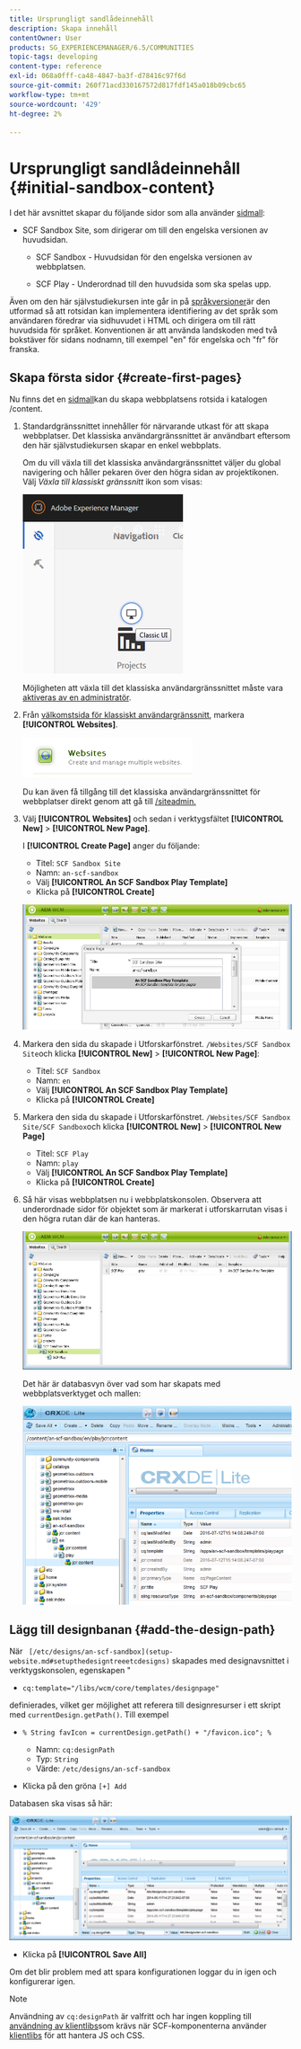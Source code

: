 ```yaml
---
title: Ursprungligt sandlådeinnehåll
description: Skapa innehåll
contentOwner: User
products: SG_EXPERIENCEMANAGER/6.5/COMMUNITIES
topic-tags: developing
content-type: reference
exl-id: 068a0fff-ca48-4847-ba3f-d78416c97f6d
source-git-commit: 260f71acd330167572d817fdf145a018b09cbc65
workflow-type: tm+mt
source-wordcount: '429'
ht-degree: 2%

---
```


# Ursprungligt sandlådeinnehåll {#initial-sandbox-content}

I det här avsnittet skapar du följande sidor som alla använder [sidmall](initial-app.md#createthepagetemplate):

* SCF Sandbox Site, som dirigerar om till den engelska versionen av huvudsidan.

   * SCF Sandbox - Huvudsidan för den engelska versionen av webbplatsen.

   * SCF Play - Underordnad till den huvudsida som ska spelas upp.

Även om den här självstudiekursen inte går in på [språkversioner](../../help/sites-administering/tc-prep.md)är den utformad så att rotsidan kan implementera identifiering av det språk som användaren föredrar via sidhuvudet i HTML och dirigera om till rätt huvudsida för språket. Konventionen är att använda landskoden med två bokstäver för sidans nodnamn, till exempel &quot;en&quot; för engelska och &quot;fr&quot; för franska.

## Skapa första sidor {#create-first-pages}

Nu finns det en [sidmall](initial-app.md#createthepagetemplate)kan du skapa webbplatsens rotsida i katalogen /content.

1. Standardgränssnittet innehåller för närvarande utkast för att skapa webbplatser. Det klassiska användargränssnittet är användbart eftersom den här självstudiekursen skapar en enkel webbplats.

   Om du vill växla till det klassiska användargränssnittet väljer du global navigering och håller pekaren över den högra sidan av projektikonen. Välj *Växla till klassiskt gränssnitt* ikon som visas:

   ![classic-ui](assets/classic-ui.png)

   Möjligheten att växla till det klassiska användargränssnittet måste vara [aktiveras av en administratör](../../help/sites-administering/enable-classic-ui.md).

1. Från [välkomstsida för klassiskt användargränssnitt](http://localhost:4502/welcome.html), markera **[!UICONTROL Websites]**.

   ![classic-ui-website](assets/classic-ui-website.png)

   Du kan även få tillgång till det klassiska användargränssnittet för webbplatser direkt genom att gå till [/siteadmin.](http://localhost:4502/siteadmin)

1. Välj **[!UICONTROL Websites]** och sedan i verktygsfältet **[!UICONTROL New]** > **[!UICONTROL New Page]**.

   I **[!UICONTROL Create Page]** anger du följande:

   * Titel: `SCF Sandbox Site`
   * Namn: `an-scf-sandbox`
   * Välj **[!UICONTROL An SCF Sandbox Play Template]**
   * Klicka på **[!UICONTROL Create]**

   ![classic-ui-create-page](assets/classic-ui-create-page.png)

1. Markera den sida du skapade i Utforskarfönstret. `/Websites/SCF Sandbox Site`och klicka **[!UICONTROL New]** > **[!UICONTROL New Page]**:

   * Titel: `SCF Sandbox`
   * Namn: `en`
   * Välj **[!UICONTROL An SCF Sandbox Play Template]**
   * Klicka på **[!UICONTROL Create]**

1. Markera den sida du skapade i Utforskarfönstret. `/Websites/SCF Sandbox Site/SCF Sandbox`och klicka **[!UICONTROL New]** > **[!UICONTROL New Page]**

   * Titel: `SCF Play`
   * Namn: `play`
   * Välj **[!UICONTROL An SCF Sandbox Play Template]**
   * Klicka på **[!UICONTROL Create]**

1. Så här visas webbplatsen nu i webbplatskonsolen. Observera att underordnade sidor för objektet som är markerat i utforskarrutan visas i den högra rutan där de kan hanteras.

   ![classic-ui-website-page](assets/classic-ui-website-page.png)

   Det här är databasvyn över vad som har skapats med webbplatsverktyget och mallen:

   ![classic-ui-database-view](assets/classic-ui-repository-view.png)

## Lägg till designbanan {#add-the-design-path}

När ` [/etc/designs/an-scf-sandbox](setup-website.md#setupthedesigntreeetcdesigns)` skapades med designavsnittet i verktygskonsolen, egenskapen &quot;

* `cq:template="/libs/wcm/core/templates/designpage"`

definierades, vilket ger möjlighet att referera till designresurser i ett skript med `currentDesign.getPath()`. Till exempel

* `% String favIcon = currentDesign.getPath() + "/favicon.ico"; %`


   * Namn: `cq:designPath`
   * Typ: `String`
   * Värde: `/etc/designs/an-scf-sandbox`

* Klicka på den gröna `[+] Add`

Databasen ska visas så här:

![classic-ui-database-path](assets/classic-ui-repository-path.png)

* Klicka på **[!UICONTROL Save All]**

Om det blir problem med att spara konfigurationen loggar du in igen och konfigurerar igen.

>[!NOTE]
>
>Användning av `cq:designPath` är valfritt och har ingen koppling till [användning av klientlibs](develop-app.md#includeclientlibsintemplate)som krävs när SCF-komponenterna använder [klientlibs](client-customize.md#clientlibs-for-scf) för att hantera JS och CSS.
